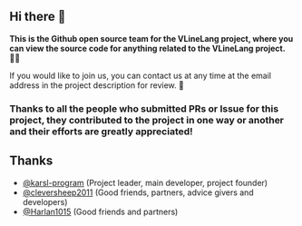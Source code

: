 ## Hi there 👋

**This is the Github open source team for the VLineLang project, where you can view the source code for anything related to the VLineLang project.** 👩‍💻

If you would like to join us, you can contact us at any time at the email address in the project description for review. 🍿

### Thanks to all the people who submitted PRs or Issue for this project, they contributed to the project in one way or another and their efforts are greatly appreciated!

## Thanks

- [@karsl-program](https://github.com/karsl-program/) (Project leader, main developer, project founder)
- [@cleversheep2011](https://github.com/cleversheep2011/) (Good friends, partners, advice givers and developers)
- [@Harlan1015](https://github.com/Harlan1015/) (Good friends and partners)

<!--

**Here are some ideas to get you started:**

🙋‍♀️ A short introduction - what is your organization all about?
🌈 Contribution guidelines - how can the community get involved?
👩‍💻 Useful resources - where can the community find your docs? Is there anything else the community should know?
🍿 Fun facts - what does your team eat for breakfast?
🧙 Remember, you can do mighty things with the power of [Markdown](https://docs.github.com/github/writing-on-github/getting-started-with-writing-and-formatting-on-github/basic-writing-and-formatting-syntax)
-->
